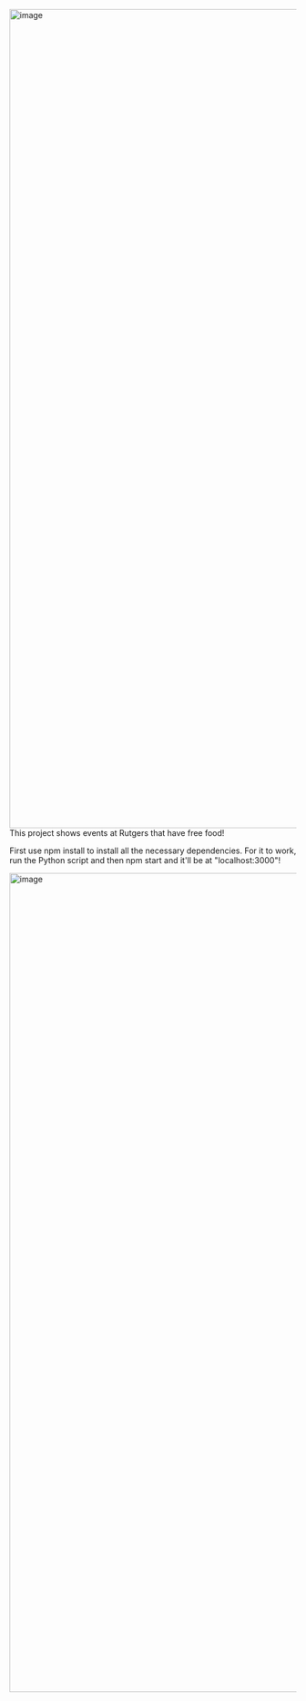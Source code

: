 <img width="1439" alt="image" src="https://github.com/yashshah41/Rutgers-Foodies/assets/109880393/ba902e9c-7813-4081-bbbb-e01548321892">This project shows events at Rutgers that have free food!


First use npm install to install all the necessary dependencies. 
For it to work, run the Python script and then npm start and it'll be at "localhost:3000"!

<img width="1439" alt="image" src="https://github.com/yashshah41/Rutgers-Foodies/assets/109880393/3de14e59-a27c-4b08-8f1c-fe480a7fd713">
